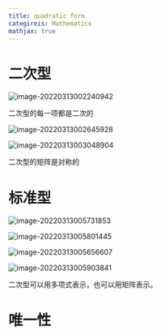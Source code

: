 ```yaml
---
title: quadratic form
categireis: Mathematics
mathjax: true
---
```


# 二次型

![image-20220313002240942](/home/lyk/.config/Typora/typora-user-images/image-20220313002240942.png)

二次型的每一项都是二次的



![image-20220313002645928](/home/lyk/.config/Typora/typora-user-images/image-20220313002645928.png)



![image-20220313003048904](/home/lyk/.config/Typora/typora-user-images/image-20220313003048904.png)

二次型的矩阵是对称的

# 标准型

![image-20220313005731853](/home/lyk/.config/Typora/typora-user-images/image-20220313005731853.png)







![image-20220313005801445](/home/lyk/.config/Typora/typora-user-images/image-20220313005801445.png)

![image-20220313005656607](/home/lyk/.config/Typora/typora-user-images/image-20220313005656607.png)

![image-20220313005903841](/home/lyk/.config/Typora/typora-user-images/image-20220313005903841.png)

二次型可以用多项式表示，也可以用矩阵表示。



# 唯一性
